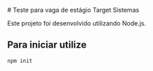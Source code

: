 #﻿ Teste para vaga de estágio Target Sistemas

Este projeto foi desenvolvido utilizando Node.js.

## Para iniciar utilize 

```bash
npm init
```
